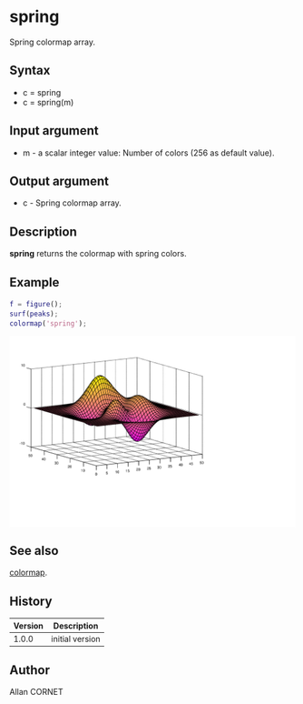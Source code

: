 # spring

Spring colormap array.

## Syntax

- c = spring
- c = spring(m)

## Input argument

- m - a scalar integer value: Number of colors (256 as default value).

## Output argument

- c - Spring colormap array.

## Description

  <p><b>spring</b> returns the colormap with spring colors.</p>

## Example

```matlab
f = figure();
surf(peaks);
colormap('spring');
```

<img src="spring_E55BA39.svg" align="middle"/>

## See also

[colormap](colormap.md).

## History

| Version | Description     |
| ------- | --------------- |
| 1.0.0   | initial version |

## Author

Allan CORNET
